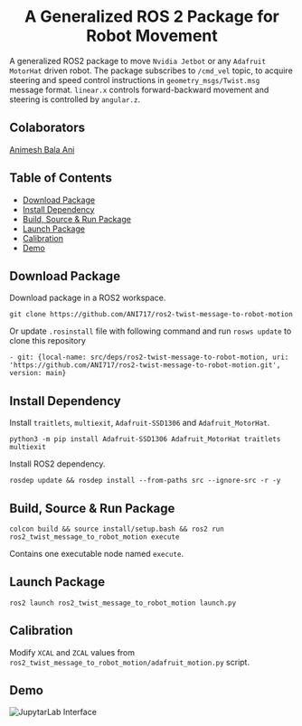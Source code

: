 <p align="center">
  <h1 align="center">A Generalized ROS 2 Package for Robot Movement</h1>
</p>

A generalized ROS2 package to move `Nvidia Jetbot` or any `Adafruit MotorHat` driven robot. The package subscribes to `/cmd_vel` topic, to acquire steering and speed control instructions in `geometry_msgs/Twist.msg` message format. `linear.x` controls forward-backward movement and steering is controlled by `angular.z`.

## Colaborators
[Animesh Bala Ani](https://www.linkedin.com/in/ani717/)

## Table of Contents 
* [Download Package](#download) <br/>
* [Install Dependency](#install) <br/>
* [Build, Source & Run Package](#run) <br/>
* [Launch Package](#launch) <br/>
* [Calibration](#calibration) <br/>
* [Demo](#demo) <br/>

## Download Package <a name="download"></a>
Download package in a ROS2 workspace.
```
git clone https://github.com/ANI717/ros2-twist-message-to-robot-motion
```
Or update `.rosinstall` file with following command and run `rosws update` to clone this repository
```
- git: {local-name: src/deps/ros2-twist-message-to-robot-motion, uri: 'https://github.com/ANI717/ros2-twist-message-to-robot-motion.git', version: main}
```

## Install Dependency <a name="install"></a>
Install `traitlets`, `multiexit`, `Adafruit-SSD1306` and `Adafruit_MotorHat`.
```
python3 -m pip install Adafruit-SSD1306 Adafruit_MotorHat traitlets multiexit
```
Install ROS2 dependency.
```
rosdep update && rosdep install --from-paths src --ignore-src -r -y
```

## Build, Source & Run Package <a name="run"></a>
```
colcon build && source install/setup.bash && ros2 run ros2_twist_message_to_robot_motion execute
```
Contains one executable node named `execute`.

## Launch Package <a name="launch"></a>
```
ros2 launch ros2_twist_message_to_robot_motion launch.py
```

## Calibration <a name="calibration"></a>
Modify `XCAL` and `ZCAL` values from `ros2_twist_message_to_robot_motion/adafruit_motion.py` script.

## Demo <a name="demo"></a>
<img src="https://github.com/ANI717/ani717_gif_repository/blob/main/ros2_twist_message_to_robot_motion/jetbot_motion.gif" alt="JupytarLab Interface" class="inline"/><br/>
